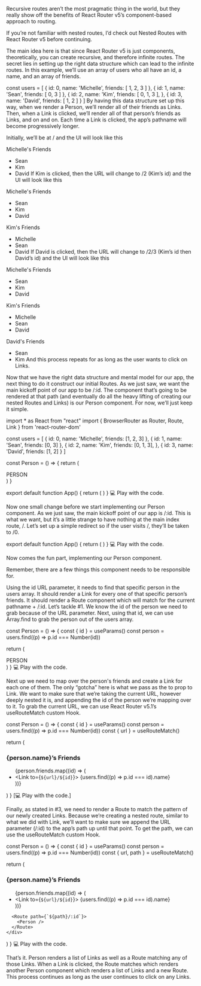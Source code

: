 Recursive routes aren’t the most pragmatic thing in the world, but they really show off the benefits of React Router v5’s component-based approach to routing.

If you’re not familiar with nested routes, I’d check out Nested Routes with React Router v5 before continuing.

The main idea here is that since React Router v5 is just components, theoretically, you can create recursive, and therefore infinite routes. The secret lies in setting up the right data structure which can lead to the infinite routes. In this example, we’ll use an array of users who all have an id, a name, and an array of friends.

const users = [
  { id: 0, name: 'Michelle', friends: [ 1, 2, 3 ] },
  { id: 1, name: 'Sean', friends: [ 0, 3 ] },
  { id: 2, name: 'Kim', friends: [ 0, 1, 3 ], },
  { id: 3, name: 'David', friends: [ 1, 2 ] }
]
By having this data structure set up this way, when we render a Person, we’ll render all of their friends as Links. Then, when a Link is clicked, we’ll render all of that person’s friends as Links, and on and on. Each time a Link is clicked, the app’s pathname will become progressively longer.

Initially, we’ll be at / and the UI will look like this

Michelle's Friends

  * Sean
  * Kim
  * David
If Kim is clicked, then the URL will change to /2 (Kim’s id) and the UI will look like this

Michelle's Friends

  * Sean
  * Kim
  * David

Kim's Friends

  * Michelle
  * Sean
  * David
If David is clicked, then the URL will change to /2/3 (Kim’s id then David’s id) and the UI will look like this

Michelle's Friends

  * Sean
  * Kim
  * David

Kim's Friends

  * Michelle
  * Sean
  * David

David's Friends

  * Sean
  * Kim
And this process repeats for as long as the user wants to click on Links.

Now that we have the right data structure and mental model for our app, the next thing to do it construct our initial Routes. As we just saw, we want the main kickoff point of our app to be /:id. The component that’s going to be rendered at that path (and eventually do all the heavy lifting of creating our nested Routes and Links) is our Person component. For now, we’ll just keep it simple.

import * as React from "react"
import {
  BrowserRouter as Router,
  Route,
  Link
} from 'react-router-dom'

const users = [
  { id: 0, name: 'Michelle', friends: [1, 2, 3] },
  { id: 1, name: 'Sean', friends: [0, 3] },
  { id: 2, name: 'Kim', friends: [0, 1, 3], },
  { id: 3, name: 'David', friends: [1, 2] }
]

const Person = () => {
  return (
    <div>
      PERSON
    </div>
  )
}

export default function App() {
  return (
    <Router>
      <Route path="/:id">
        <Person />
      </Route>
    </Router>
  )
}
💻 Play with the code.

Now one small change before we start implementing our Person component. As we just saw, the main kickoff point of our app is /:id. This is what we want, but it’s a little strange to have nothing at the main index route, /. Let’s set up a simple redirect so if the user visits /, they’ll be taken to /0.

export default function App() {
  return (
    <Router>
      <Route exact path="/">
        <Redirect to="/0" />
      </Route>
      <Route path="/:id">
        <Person />
      </Route>
    </Router>
  )
}
💻 Play with the code.

Now comes the fun part, implementing our Person component.

Remember, there are a few things this component needs to be responsible for.

Using the id URL parameter, it needs to find that specific person in the users array.
It should render a Link for every one of that specific person’s friends.
It should render a Route component which will match for the current pathname + /:id.
Let’s tackle #1. We know the id of the person we need to grab because of the URL parameter. Next, using that id, we can use Array.find to grab the person out of the users array.

const Person = () => {
  const { id } = useParams()
  const person = users.find((p) => p.id === Number(id))

  return (
    <div>
      PERSON
    </div>
  )
}
💻 Play with the code.

Next up we need to map over the person's friends and create a Link for each one of them. The only “gotcha” here is what we pass as the to prop to Link. We want to make sure that we’re taking the current URL, however deeply nested it is, and appending the id of the person we’re mapping over to it. To grab the current URL, we can use React Router v5.1’s useRouteMatch custom Hook.

const Person = () => {
  const { id } = useParams()
  const person = users.find((p) => p.id === Number(id))
  const { url } = useRouteMatch()

  return (
    <div>
      <h3>{person.name}’s Friends</h3>
      <ul>
        {person.friends.map((id) => (
          <li key={id}>
            <Link to={`${url}/${id}`}>
              {users.find((p) => p.id === id).name}
            </Link>
          </li>
        ))}
      </ul>
    </div>
  )
}
[💻 Play with the code.]

Finally, as stated in #3, we need to render a Route to match the pattern of our newly created Links. Because we’re creating a nested route, similar to what we did with Link, we’ll want to make sure we append the URL parameter (/:id) to the app’s path up until that point. To get the path, we can use the useRouteMatch custom Hook.

const Person = () => {
  const { id } = useParams()
  const person = users.find((p) => p.id === Number(id))
  const { url, path } = useRouteMatch()

  return (
    <div>
      <h3>{person.name}’s Friends</h3>
      <ul>
        {person.friends.map((id) => (
          <li key={id}>
            <Link to={`${url}/${id}`}>
              {users.find((p) => p.id === id).name}
            </Link>
          </li>
        ))}
      </ul>

      <Route path={`${path}/:id`}>
        <Person />
      </Route>
    </div>
  )
}
💻 Play with the code.

That’s it. Person renders a list of Links as well as a Route matching any of those Links. When a Link is clicked, the Route matches which renders another Person component which renders a list of Links and a new Route. This process continues as long as the user continues to click on any Links.